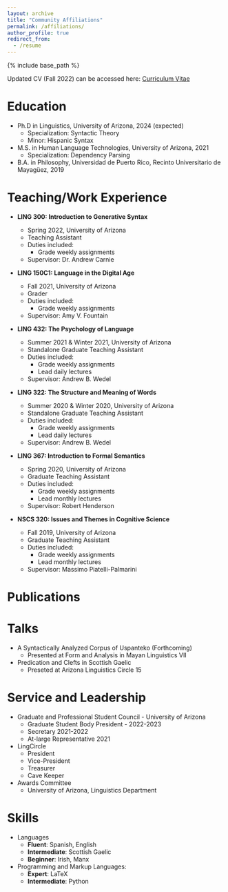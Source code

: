```yaml
---
layout: archive
title: "Community Affiliations"
permalink: /affiliations/
author_profile: true
redirect_from:
  - /resume
---
```


{% include base_path %}

Updated CV (Fall 2022) can be accessed here: [Curriculum Vitae](https://subalcain.github.io/curriculum-vitae/ "Curriculum Vitae")



Education
======
* Ph.D in Linguistics, University of Arizona, 2024 (expected)
  * Specialization: Syntactic Theory
  * Minor: Hispanic Syntax
* M.S. in Human Language Technologies, University of Arizona, 2021 
  * Specialization: Dependency Parsing
* B.A. in Philosophy, Universidad de Puerto Rico, Recinto Universitario de Mayagüez, 2019



Teaching/Work Experience
======

* **LING 300: Introduction to Generative Syntax**
  * Spring 2022, University of Arizona
  * Teaching Assistant
  * Duties included: 
    * Grade weekly assignments
  * Supervisor: Dr. Andrew Carnie 

* **LING 150C1: Language in the Digital Age**
  * Fall 2021, University of Arizona
  * Grader
  * Duties included: 
    * Grade weekly assignments
  * Supervisor: Amy V. Fountain

* **LING 432: The Psychology of Language**
  * Summer 2021 & Winter 2021, University of Arizona
  * Standalone Graduate Teaching Assistant
  * Duties included: 
    * Grade weekly assignments
    * Lead daily lectures
  * Supervisor: Andrew B. Wedel

* **LING 322: The Structure and Meaning of Words**
  * Summer 2020 & Winter 2020, University of Arizona
  * Standalone Graduate Teaching Assistant
  * Duties included: 
    * Grade weekly assignments
    * Lead daily lectures
  * Supervisor: Andrew B. Wedel

* **LING 367: Introduction to Formal Semantics**
  * Spring 2020, University of Arizona
  * Graduate Teaching Assistant
  * Duties included: 
    * Grade weekly assignments
    * Lead monthly lectures
  * Supervisor: Robert Henderson


* **NSCS 320: Issues and Themes in Cognitive Science**
  * Fall 2019, University of Arizona
  * Graduate Teaching Assistant
  * Duties included: 
    * Grade weekly assignments
    * Lead monthly lectures
  * Supervisor: Massimo Piatelli-Palmarini



Publications
======



  
Talks
======

* A Syntactically Analyzed Corpus of Uspanteko (Forthcoming)
  * Presented at Form and Analysis in Mayan Linguistics VII
* Predication and Clefts in Scottish Gaelic
  * Preseted at Arizona Linguistics Circle 15

  
Service and Leadership
======
* Graduate and Professional Student Council - University of Arizona
  * Graduate Student Body President - 2022-2023
  * Secretary 2021-2022
  * At-large Representative 2021
* LingCircle
  * President
  * Vice-President
  * Treasurer
  * Cave Keeper
* Awards Committee
  * University of Arizona, Linguistics Department

Skills
======
* Languages
  * **Fluent**: Spanish, English 
  * **Intermediate**: Scottish Gaelic
  * **Beginner**: Irish, Manx
* Programming and Markup Languages: 
  * **Expert**: LaTeX
  * **Intermediate**: Python 

